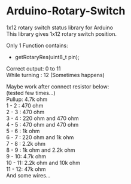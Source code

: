 # Arduino-Rotary-Switch<br>
1x12 rotary switch status library for Arduino<br>
This library gives 1x12 rotary switch position.

Only 1 Function contains:<br>
* getRotaryRes(uint8_t pin);<br>

Correct output:  0 to 11<br>
While turning : 12 (Sometimes happens)  

Maybe work after connect resistor below:<br>
(tested few times...)<br>
 Pullup: 4.7k ohm<br>
 1 - 2 :  470 ohm<br>
 2 - 3 :  470 ohm<br>
 3 - 4 :  220 ohm and  470 ohm<br>
 4 - 5 :  470 ohm and  470 ohm<br>
 5 - 6 :   1k ohm<br>
 6 - 7 :  220 ohm and   1k ohm<br>
 7 - 8 : 2.2k ohm<br>
 8 - 9 :   1k ohm and 2.2k ohm<br>
 9 - 10: 4.7k ohm<br>
10 - 11: 2.2k ohm and  10k ohm<br>
11 - 12:  47k ohm<br>
And some wires...

